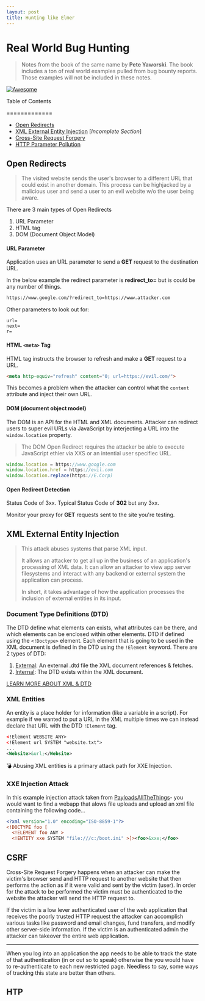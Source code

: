 ```yaml
---
layout: post
title: Hunting like Elmer
---
```


# Real World Bug Hunting 
> Notes from the book of the same name by **Pete Yaworski**.
> The book includes a ton of real world examples pulled from bug bounty reports.  Those examples will not be included in these notes.

[![Awesome](https://img.shields.io/badge/Peter%20Yaworski-RealWorld%20Bug%20Hunting-green)](https://nostarch.com/bughunting)

Table of Contents

=============

* [Open Redirects](#open-redirects)
* [XML External Entity Injection](#xml-external-entity-injection) [*Incomplete Section*]
* [Cross-Site Request Forgery](#csrf)
* [HTTP Parameter Pollution](#HTP)



## Open Redirects

> The visited website sends the user's browser to a different URL that could exist in another domain.  This process can be highjacked by a malicious user and send a user to an evil website w/o the user being aware.

There are 3 main types of Open Redirects
1. URL Parameter
2. HTML <meta> tag
3. DOM (Document Object Model)

#### URL Parameter
Application uses an URL parameter to send a **GET** request to the destination URL.

In the below example the redirect parameter is **redirect_to=** but is could be any number of things.

```html
https://www.google.com/?redirect_to=https://www.attacker.com
```

Other parameters to look out for:
```http
url=
next=
r=
```

#### HTML `<meta>` Tag
HTML <meta> tag instructs the browser to refresh and make a **GET** request to a URL.
```html
<meta http-equiv="refresh" content="0; url=https://evil.com/">
```
This becomes a problem when the attacker can control what the `content` attribute and inject their own URL.

#### DOM (document object model)
The DOM is an API for the HTML and XML documents.  Attacker can redirect users to super evil URLs via JavaScript by interjecting a URL into the `window.location` property.

> The DOM Open Redirect requires the attacker be able to execute JavaScript ethier via XXS or an intential user specifiec URL.

```javascript
window.location = https://www.google.com
window.location.href = https://evil.com
window.location.replace(https://E.Corp)
```

#### Open Redirect Detection
Status Code of 3xx.  Typical Status Code of **302** but any 3xx.

Monitor your proxy for **GET** requests sent to the site you're testing.

## XML External Entity Injection

> This attack abuses systems that parse XML input.
>
> It allows an attacker to get all up in the business of an application's processing of XML data.  It can allow an attacker to view app server filesystems and interact with any backend or external system the application can process.
>
> In short, it takes advantage of how the application processes the inclusion of external entities in its input.

### Document Type Definitions (DTD)

The DTD define what elements can exists, what attributes can be there, and which elements can be enclosed within other elements.  DTD if defined using the `<!Doctype>` element. Each element that is going to be used in the XML document is defined in the DTD using the `!Element` keyword.  There are 2 types of DTD:

1. <u>External</u>: An external .dtd file the XML document references & fetches. 
2. <u>Internal</u>: The DTD exists within the XML document.

[LEARN MORE ABOUT XML & DTD](https://portswigger.net/web-security/xxe/xml-entities)

### XML Entities

An entity is a place holder for information (like a variable in a script).  For example if we wanted to put a URL in the XML multiple times we can instead declare that URL with the DTD `!Element` tag.

```xml
<!Element WEBSITE ANY>
<!Element url SYSTEM "website.txt">
...
<Website>&url;</Website>
```

:bomb: Abusing XML entities is a primary attack path for XXE Injection.

### XXE Injection Attack

In this example injection attack taken from [PayloadsAllTheThings]([https://github.com/swisskyrepo/PayloadsAllTheThings/tree/master/XXE%20Injection#classic-xxe)- you would want to find a webapp that alows file uploads and upload an xml file containing the following code...

```xml
<?xml version="1.0" encoding="ISO-8859-1"?>
<!DOCTYPE foo [  
  <!ELEMENT foo ANY >
  <!ENTITY xxe SYSTEM "file:///c:/boot.ini" >]><foo>&xxe;</foo>
```

## CSRF

Cross-Site Request Forgery happens when an attacker can make the victim's browser send and HTTP request to another website that then performs the action as if it were valid and sent by the victim (user).  In order for the attack to be performed the victim must be authenticated to the website the attacker will send the HTTP request to.

If the victim is a low lever authenticated user of the web application that receives the poorly trusted HTTP request the attacker can accomplish various tasks like password and email changes, fund transfers, and modify other server-side information.  If the victim is an authenticated admin the attacker can takeover the entire web application.

---

When you log into an application the app needs to be able to track the state of that authentication (in or out so to speak) otherwise the you would have to re-authenticate to each new restricted page. Needless to say, some ways of tracking this state are better than others.  

## HTP






